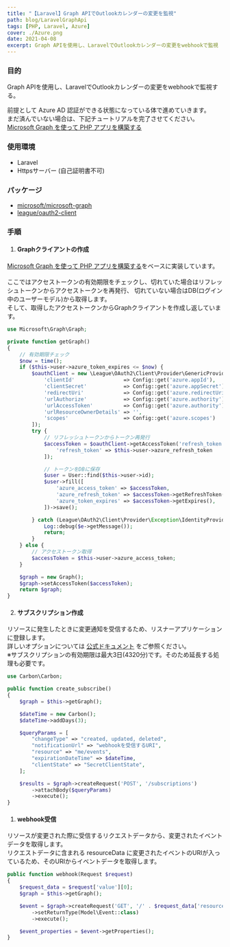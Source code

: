 ```yaml
---
title: "【Laravel】Graph APIでOutlookカレンダーの変更を監視"
path: blog/LaravelGraphApi
tags: [PHP, Laravel, Azure]
cover: ./Azure.png
date: 2021-04-08
excerpt: Graph APIを使用し、LaravelでOutlookカレンダーの変更をwebhookで監視
---
```


### 目的

Graph APIを使用し、LaravelでOutlookカレンダーの変更をwebhookで監視する。

前提として Azure AD 認証ができる状態になっている体で進めていきます。<br>
まだ済んでいない場合は、下記チュートリアルを完了させてください。<br>
[Microsoft Graph を使って PHP アプリを構築する](https://docs.microsoft.com/ja-jp/graph/tutorials/php)

### 使用環境

- Laravel
- Httpsサーバー (自己証明書不可)

### パッケージ
- [microsoft/microsoft-graph](https://packagist.org/packages/microsoft/microsoft-graph)
- [league/oauth2-client](https://packagist.org/packages/league/oauth2-client)

### 手順

1. #### Graphクライアントの作成

[Microsoft Graph を使って PHP アプリを構築する](https://docs.microsoft.com/ja-jp/graph/tutorials/php)をベースに実装しています。<br>
<br>
ここではアクセストークンの有効期限をチェックし、切れていた場合はリフレッシュトークンからアクセストークンを再発行、
切れていない場合はDB(ログイン中のユーザーモデル)から取得します。<br>
そして、取得したアクセストークンからGraphクライアントを作成し返しています。

```php
use Microsoft\Graph\Graph;

private function getGraph()
{
    // 有効期限チェック
    $now = time();
    if ($this->user->azure_token_expires <= $now) {
        $oauthClient = new \League\OAuth2\Client\Provider\GenericProvider([
            'clientId'                => Config::get('azure.appId'),
            'clientSecret'            => Config::get('azure.appSecret'),
            'redirectUri'             => Config::get('azure.redirectUri'),
            'urlAuthorize'            => Config::get('azure.authority') . Config::get('azure.authorizeEndpoint'),
            'urlAccessToken'          => Config::get('azure.authority') . Config::get('azure.tokenEndpoint'),
            'urlResourceOwnerDetails' => '',
            'scopes'                  => Config::get('azure.scopes')
        ]);
        try {
            // リフレッシュトークンからトークン再発行
            $accessToken = $oauthClient->getAccessToken('refresh_token', [
                'refresh_token' => $this->user->azure_refresh_token
            ]);

            // トークンをDBに保存
            $user = User::find($this->user->id);
            $user->fill([
                'azure_access_token' => $accessToken,
                'azure_refresh_token' => $accessToken->getRefreshToken(),
                'azure_token_expires' => $accessToken->getExpires(),
            ])->save();

        } catch (League\OAuth2\Client\Provider\Exception\IdentityProviderException $e) {
            Log::debug($e->getMessage());
            return;
        }
    } else {
        // アクセストークン取得
        $accessToken = $this->user->azure_access_token;
    }

    $graph = new Graph();
    $graph->setAccessToken($accessToken);
    return $graph;
}
```

2. #### サブスクリプション作成

リソースに発生したときに変更通知を受信するため、リスナーアプリケーションに登録します。<br>
詳しいオプションについては
[公式ドキュメント](https://docs.microsoft.com/ja-jp/graph/api/subscription-post-subscriptions?view=graph-rest-1.0&tabs=http)
をご参照ください。
<br>
※サブスクリプションの有効期限は最大3日(4320分)です。そのため延長する処理も必要です。

```php
use Carbon\Carbon;

public function create_subscribe()
{
    $graph = $this->getGraph();

    $dateTime = new Carbon();
    $dateTime->addDays(3);

    $queryParams = [
        "changeType" => "created, updated, deleted",
        "notificationUrl" => "webhookを受信するURI",
        "resource" => "me/events",
        "expirationDateTime" => $dateTime,
        "clientState" => "SecretClientState",
    ];

    $results = $graph->createRequest('POST', '/subscriptions')
        ->attachBody($queryParams)
        ->execute();
}
```

1. #### webhook受信

リソースが変更された際に受信するリクエストデータから、変更されたイベントデータを取得します。<br>
リクエストデータに含まれる resourceData に変更されたイベントのURIが入っているため、そのURIからイベントデータを取得します。

```php
public function webhook(Request $request)
{
    $request_data = $request['value'][0];
    $graph = $this->getGraph();

    $event = $graph->createRequest('GET', '/' . $request_data['resourceData']['@odata.id'])
        ->setReturnType(Model\Event::class)
        ->execute();

    $event_properties = $event->getProperties();
}
```